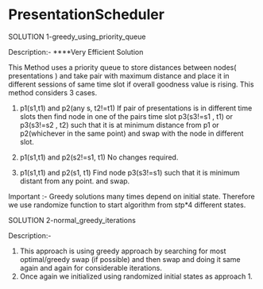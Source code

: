 # PresentationScheduler


SOLUTION 1-greedy_using_priority_queue

Description:-
 ****Very Efficient Solution

  This Method uses a priority queue to store distances between nodes( presentations ) and take pair with 
  maximum distance and place it in different sessions of same time slot if overall goodness value is rising.
  This method considers 3 cases. 
 1) p1(s1,t1) and p2(any s, t2!=t1) If pair of presentations is in different time slots then find node in one
  of the pairs time slot p3(s3!=s1 , t1) or p3(s3!=s2 , t2)  such that it is at minimum distance from p1 or 
  p2(whichever in the same point) and swap with the node in different slot.
  
 2) p1(s1,t1) and p2(s2!=s1, t1) No changes required.

 3) p1(s1,t1) and p2(s1, t1) Find node p3(s3!=s1) such that it is minimum distant from any point. and swap.

 Important :- Greedy solutions many times depend on initial state. Therefore we use randomize function to 
 start algorithm from s*t*p*4 different states.



SOLUTION 2-normal_greedy_iterations

Description:-

1) This approach is using greedy approach by searching for most optimal/greedy swap (if possible) and then swap and 
doing it same again and again for considerable iterations.
2) Once again we initialized using randomized initial states as approach 1.

